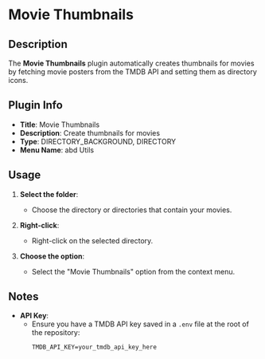 # Movie Thumbnails

## Description

The **Movie Thumbnails** plugin automatically creates thumbnails for movies by fetching movie posters from the TMDB API and setting them as directory icons.

## Plugin Info

- **Title**: Movie Thumbnails
- **Description**: Create thumbnails for movies
- **Type**: DIRECTORY_BACKGROUND, DIRECTORY
- **Menu Name**: abd Utils

## Usage

1. **Select the folder**:
   - Choose the directory or directories that contain your movies.

2. **Right-click**:
   - Right-click on the selected directory.

3. **Choose the option**:
   - Select the "Movie Thumbnails" option from the context menu.

## Notes

- **API Key**:
  - Ensure you have a TMDB API key saved in a `.env` file at the root of the repository:
    ```
    TMDB_API_KEY=your_tmdb_api_key_here
    ```